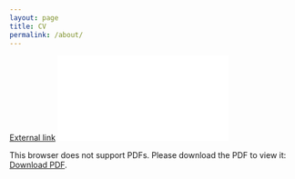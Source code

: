 ```yaml
---
layout: page
title: CV
permalink: /about/
---
```

[External link](/assets/SangHoLee-CV.pdf)
<object data="/assets/SangHoLee-CV.pdf" type="application/pdf" width="800px" height="800px">
    <embed src="/assets/SangHoLee-CV.pdf">
        <p>This browser does not support PDFs. Please download the PDF to view it: <a href="/assets/SangHoLee-CV">Download PDF</a>.</p>
    </embed>
</object>